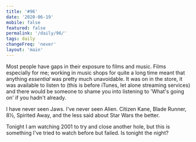 ```yaml
---
title: '#96'
date: '2020-06-19'
mobile: false
featured: false
permalink: '/daily/96/'
tags: daily
changeFreq: 'never'
layout: 'main'
---
```


Most people have gaps in their exposure to films and music. Films especially for me; working in music shops for quite a long time meant that anything _essential_ was pretty much unavoidable. It was on in the store, it was available to listen to (this is before iTunes, let alone streaming services) and there would be someone to shame you into listening to 'What's going on' if you hadn't already.

I have never seen Jaws. I've never seen Alien. Citizen Kane, Blade Runner, 8½, Spirited Away, and the less said about Star Wars the better.

Tonight I am watching 2001 to try and close another hole, but this is something I've tried to watch before but failed. Is tonight the night?

